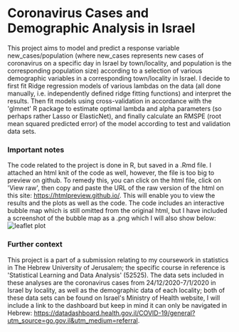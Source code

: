 # Coronavirus Cases and Demographic Analysis in Israel

This project aims to model and predict a response variable new_cases/population (where new_cases represents new cases of coronavirus on a specific day in Israel by town/locality, and population is the corresponding population size) according to a selection of various demographic variables in a corresponding town/locality in Israel. I decide to first fit Ridge regression models of various lambdas on the data (all done manually, i.e. independently defined ridge fitting functions) and interpret the results. Then fit models using cross-validation in accordance with the 'glmnet' R package to estimate optimal lambda and alpha parameters (so perhaps rather Lasso or ElasticNet), and finally calculate an RMSPE (root mean squared predicted error) of the model according to test and validation data sets.

### Important notes
The code related to the project is done in R, but saved in a .Rmd file. I attached an html knit of the code as well, however, the file is too big to preview on github. To remedy this, you can click on the html file, click on 'View raw', then copy and paste the URL of the raw version of the html on this site: https://htmlpreview.github.io/. This will enable you to view the results and the plots as well as the code. The code includes an interactive bubble map which is still omitted from the original html, but I have included a screenshot of the bubble map as a .png which I will also show below:
![leaflet plot](https://user-images.githubusercontent.com/45203276/134150876-b548a64e-7a70-42db-af77-19a678199261.png)

### Further context
This project is a part of a submission relating to my coursework in statistics in The Hebrew University of Jerusalem; the specific course in reference is 'Statistical Learning and Data Analysis' (52525). The data sets included in these analyses are the coronavirus cases from 24/12/2020-7/1/2020 in Israel by locality, as well as the demographic data of each locality; both of these data sets can be found on Israel's Ministry of Health website, I will include a link to the dashboard but keep in mind it can only be navigated in Hebrew: https://datadashboard.health.gov.il/COVID-19/general?utm_source=go.gov.il&utm_medium=referral. 

